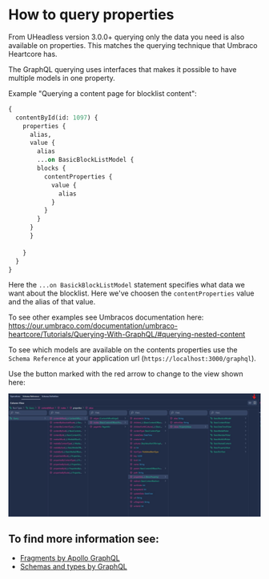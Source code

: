 # How to query properties

From UHeadless version 3.0.0+ querying only the data you need is also available on properties. This matches the querying technique that Umbraco Heartcore has.

The GraphQL querying uses interfaces that makes it possible to have multiple models in one property.

Example "Querying a content page for blocklist content":

```graphql
{
  contentById(id: 1097) {
    properties {
      alias,
      value {
        alias
        ...on BasicBlockListModel {
        blocks {
          contentProperties {
            value {
              alias
            }
          }
        }
      }
      }
      
    }
  }
}
```

Here the `...on BasickBlockListModel` statement specifies what data we want about the blocklist. Here we've choosen the `contentProperties` value and the alias of that value.

To see other examples see Umbracos documentation here: https://our.umbraco.com/documentation/umbraco-heartcore/Tutorials/Querying-With-GraphQL/#querying-nested-content

To see which models are available on the contents properties use the `Schema Reference` at your application url (`https://localhost:3000/graphql`).

Use the button marked with the red arrow to change to the view shown here:

![Schema Reference](propertiesQueryView.jpg)

## To find more information see:

* [Fragments by Apollo GraphQL](https://www.apollographql.com/docs/react/data/fragments/)
* [Schemas and types by GraphQL](https://graphql.org/learn/schema/)